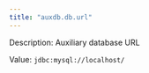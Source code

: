 ```yaml
---
title: "auxdb.db.url"
---
```


Description: Auxiliary database URL

Value: `jdbc:mysql://localhost/`